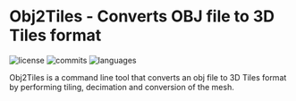 
# Obj2Tiles - Converts OBJ file to 3D Tiles format

![license](https://img.shields.io/github/license/HeDo88TH/Obj2Tiles) ![commits](https://img.shields.io/github/commit-activity/m/HeDo88TH/Obj2Tiles) ![languages](https://img.shields.io/github/languages/top/HeDo88TH/Obj2Tiles)

Obj2Tiles is a command line tool that converts an obj file to 3D Tiles format by performing tiling, decimation and conversion of the mesh.

